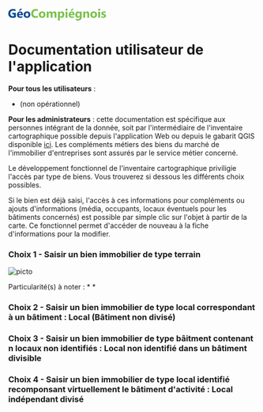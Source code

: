 ![picto](https://github.com/sigagglocompiegne/orga_gest_igeo/blob/master/doc/img/geocompiegnois_2020_reduit_v2.png)

# Documentation utilisateur de l'application #

**Pour tous les utilisateurs** :
- (non opérationnel)

**Pour les administrateurs** : cette documentation est spécifique aux personnes intégrant de la donnée, soit par l'intermédiaire de l'inventaire cartographique possible depuis l'application Web ou depuis le gabarit QGIS disponible [ici](https://github.com/sigagglocompiegne/marcheimmoent/blob/master/gabarit/livrables.md). Les compléments métiers des biens du marché de l'immobilier d'entreprises sont assurés par le service métier concerné.

Le développement fonctionnel de l'inventaire cartographique priviligie l'accès par type de biens. Vous trouverez si dessous les différents choix possibles. 

Si le bien est déjà saisi, l'accès à ces informations pour compléments ou ajouts d'informations (média, occupants, locaux éventuels pour les bâtiments concernés) est possible par simple clic sur l'objet à partir de la carte. Ce fonctionnel permet d'accéder de nouveau à la fiche d'informations pour la modifier.

### Choix 1 - Saisir un bien immobilier de type terrain

![picto](../img/choix_11.png)

Particularité(s) à noter :
* 
* 

### Choix 2 - Saisir un bien immobilier de type local correspondant à un bâtiment : Local (Bâtiment non divisé)

### Choix 3 - Saisir un bien immobilier de type bâitment contenant n locaux non identifiés : Local non identifié dans un bâtiment divisible

### Choix 4 - Saisir un bien immobilier de type local identifié recomponsant virtuellement le bâtiment d'activité : Local indépendant divisé


